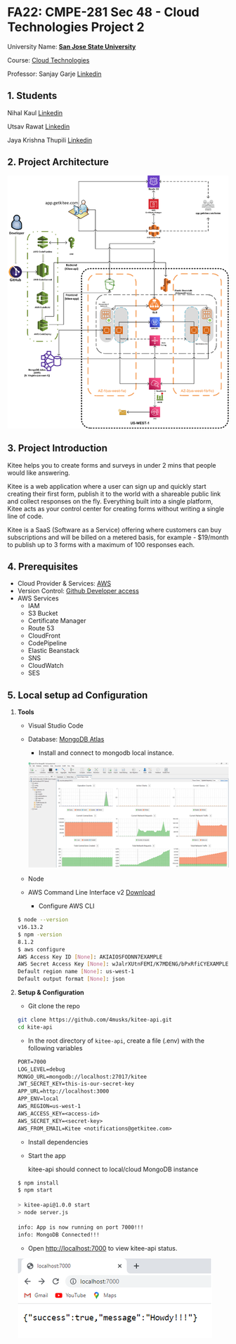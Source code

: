 # FA22: CMPE-281 Sec 48 - Cloud Technologies Project 2

University Name: **[San Jose State University](http://www.sjsu.edu)**

Course: [Cloud Technologies](https://catalog.sjsu.edu/preview_course_nopop.php?catoid=12&coid=58375)

Professor: Sanjay Garje [Linkedin](https://www.linkedin.com/in/sanjaygarje)

## 1. Students

Nihal Kaul [Linkedin](https://www.linkedin.com/in/nihalwashere)

Utsav Rawat [Linkedin](https://www.linkedin.com/in/utsav-rawat-a519aa131)

Jaya Krishna Thupili [Linkedin](https://www.linkedin.com/in/thupili)

## 2. Project Architecture

![Architecture](screenshots/1.Architecture_3_V1.png)

## 3. Project Introduction

Kitee helps you to create forms and surveys in under 2 mins that people would like answering.

Kitee is a web application where a user can sign up and quickly start creating their first form, publish it to the world with a shareable public link and collect responses on the fly. Everything built into a single platform, Kitee acts as your control center for creating forms without writing a single line of code.

Kitee is a SaaS (Software as a Service) offering where customers can buy subscriptions and will be billed on a metered basis, for example - $19/month to publish up to 3 forms with a maximum of 100 responses each.

## 4. Prerequisites

- Cloud Provider & Services: [AWS](https://aws.amazon.com/free/)
- Version Control: [Github Developer access](github.com/)
- AWS Services
  - IAM
  - S3 Bucket
  - Certificate Manager
  - Route 53
  - CloudFront
  - CodePipeline
  - Elastic Beanstack
  - SNS
  - CloudWatch
  - SES

## 5. Local setup ad Configuration

1.  **Tools**

    - Visual Studio Code
    - Database: [MongoDB Atlas](https://www.mongodb.com/atlas/database)

      - Install and connect to mongodb local instance.

      ![mongoDB](screenshots/2.mongoDB_localhost.png)

    - Node
    - AWS Command Line Interface v2 [Download](https://awscli.amazonaws.com/AWSCLIV2.msi)
      - Configure AWS CLI

    ```bash
    $ node --version
    v16.13.2
    $ npm -version
    8.1.2
    $ aws configure
    AWS Access Key ID [None]: AKIAIOSFODNN7EXAMPLE
    AWS Secret Access Key [None]: wJalrXUtnFEMI/K7MDENG/bPxRfiCYEXAMPLEKEY
    Default region name [None]: us-west-1
    Default output format [None]: json
    ```

2.  **Setup & Configuration**

    - Git clone the repo

    ```bash
    git clone https://github.com/4musks/kitee-api.git
    cd kite-api
    ```

    - In the root directory of `kitee-api`, create a file (.env) with the following variables

    ```txt
    PORT=7000
    LOG_LEVEL=debug
    MONGO_URL=mongodb://localhost:27017/kitee
    JWT_SECRET_KEY=this-is-our-secret-key
    APP_URL=http://localhost:3000
    APP_ENV=local
    AWS_REGION=us-west-1
    AWS_ACCESS_KEY=<access-id>
    AWS_SECRET_KEY=<secret-key>
    AWS_FROM_EMAIL=Kitee <notifications@getkitee.com>
    ```

    - Install dependencies
    - Start the app

      kitee-api should connect to local/cloud MongoDB instance

    ```bash
    $ npm install
    $ npm start

    > kitee-api@1.0.0 start
    > node server.js

    info: App is now running on port 7000!!!
    info: MongoDB Connected!!!

    ```

    - Open [http://localhost:7000](http://localhost:7000) to view kitee-api status.

    ![kite-api-howdy](screenshots/3.kitee-api-howdy.png)
